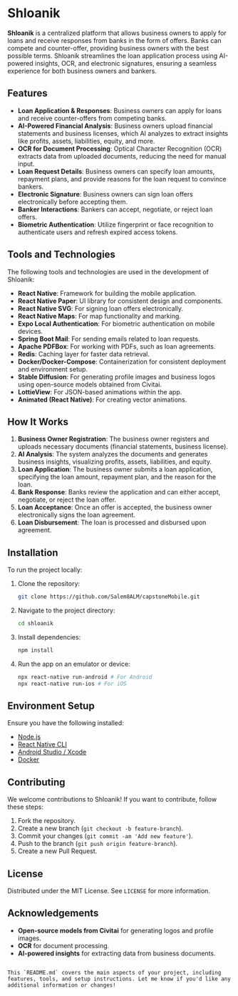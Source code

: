 # Shloanik

**Shloanik** is a centralized platform that allows business owners to apply for loans and receive responses from banks in the form of offers. Banks can compete and counter-offer, providing business owners with the best possible terms. Shloanik streamlines the loan application process using AI-powered insights, OCR, and electronic signatures, ensuring a seamless experience for both business owners and bankers.

## Features

- **Loan Application & Responses**: Business owners can apply for loans and receive counter-offers from competing banks.
- **AI-Powered Financial Analysis**: Business owners upload financial statements and business licenses, which AI analyzes to extract insights like profits, assets, liabilities, equity, and more.
- **OCR for Document Processing**: Optical Character Recognition (OCR) extracts data from uploaded documents, reducing the need for manual input.
- **Loan Request Details**: Business owners can specify loan amounts, repayment plans, and provide reasons for the loan request to convince bankers.
- **Electronic Signature**: Business owners can sign loan offers electronically before accepting them.
- **Banker Interactions**: Bankers can accept, negotiate, or reject loan offers.
- **Biometric Authentication**: Utilize fingerprint or face recognition to authenticate users and refresh expired access tokens.

## Tools and Technologies

The following tools and technologies are used in the development of Shloanik:

- **React Native**: Framework for building the mobile application.
- **React Native Paper**: UI library for consistent design and components.
- **React Native SVG**: For signing loan offers electronically.
- **React Native Maps**: For map functionality and marking.
- **Expo Local Authentication**: For biometric authentication on mobile devices.
- **Spring Boot Mail**: For sending emails related to loan requests.
- **Apache PDFBox**: For working with PDFs, such as loan agreements.
- **Redis**: Caching layer for faster data retrieval.
- **Docker/Docker-Compose**: Containerization for consistent deployment and environment setup.
- **Stable Diffusion**: For generating profile images and business logos using open-source models obtained from Civitai.
- **LottieView**: For JSON-based animations within the app.
- **Animated (React Native)**: For creating vector animations.

## How It Works

1. **Business Owner Registration**: The business owner registers and uploads necessary documents (financial statements, business license).
2. **AI Analysis**: The system analyzes the documents and generates business insights, visualizing profits, assets, liabilities, and equity.
3. **Loan Application**: The business owner submits a loan application, specifying the loan amount, repayment plan, and the reason for the loan.
4. **Bank Response**: Banks review the application and can either accept, negotiate, or reject the loan offer.
5. **Loan Acceptance**: Once an offer is accepted, the business owner electronically signs the loan agreement.
6. **Loan Disbursement**: The loan is processed and disbursed upon agreement.

## Installation

To run the project locally:

1. Clone the repository:
   ```bash
   git clone https://github.com/Salem8ALM/capstoneMobile.git
   ```

2. Navigate to the project directory:
   ```bash
   cd shloanik
   ```

3. Install dependencies:
   ```bash
   npm install
   ```

4. Run the app on an emulator or device:
   ```bash
   npx react-native run-android # For Android
   npx react-native run-ios # For iOS
   ```

## Environment Setup

Ensure you have the following installed:

- [Node.js](https://nodejs.org/)
- [React Native CLI](https://reactnative.dev/docs/environment-setup)
- [Android Studio / Xcode](https://reactnative.dev/docs/environment-setup)
- [Docker](https://www.docker.com/)

## Contributing

We welcome contributions to Shloanik! If you want to contribute, follow these steps:

1. Fork the repository.
2. Create a new branch (`git checkout -b feature-branch`).
3. Commit your changes (`git commit -am 'Add new feature'`).
4. Push to the branch (`git push origin feature-branch`).
5. Create a new Pull Request.

## License

Distributed under the MIT License. See `LICENSE` for more information.

## Acknowledgements

- **Open-source models from Civitai** for generating logos and profile images.
- **OCR** for document processing.
- **AI-powered insights** for extracting data from business documents.

```

This `README.md` covers the main aspects of your project, including features, tools, and setup instructions. Let me know if you'd like any additional information or changes!
